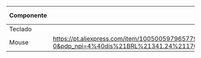 | Componente | Link | Valor pago |
|-------------|-------------|-------------|
| Teclado |  |  |
| Mouse | https://pt.aliexpress.com/item/1005005979657792.html?spm=a2g0o.productlist.main.1.79e6118fH3Lg1Q&algo_pvid=99a2aa13-b276-4dcf-8f68-3964a8bc1ce8&algo_exp_id=99a2aa13-b276-4dcf-8f68-3964a8bc1ce8-0&pdp_npi=4%40dis%21BRL%21341.24%21170.62%21%21%21487.90%21%21%402101c5df16934062857647948e909d%2112000035150951882%21sea%21BR%21762411800%21A&curPageLogUid=4tf9z5XqSay3 | R$ 170,00 |
